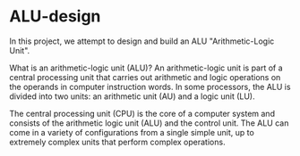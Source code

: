 # ALU-design


In this project, we attempt to design and build an ALU "Arithmetic-Logic Unit".

What is an arithmetic-logic unit (ALU)? An arithmetic-logic unit is part of a central processing unit that carries out arithmetic and logic operations on the operands in computer instruction words. In some processors, the ALU is divided into two units: an arithmetic unit (AU) and a logic unit (LU).

The central processing unit (CPU) is the core of a computer system and consists of the arithmetic logic unit (ALU) and the control unit. The ALU can come in a variety of configurations from a single simple unit, up to extremely complex units that perform complex operations.
